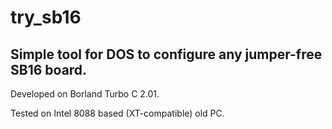 # try_sb16
## Simple tool for DOS to configure any jumper-free SB16 board.

Developed on Borland Turbo C 2.01.

Tested on Intel 8088 based (XT-compatible) old PC.
